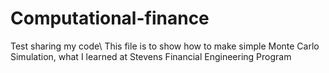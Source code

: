 # Computational-finance
Test sharing my code\\
This file is to show how to make simple Monte Carlo Simulation, what I learned at Stevens Financial Engineering Program
